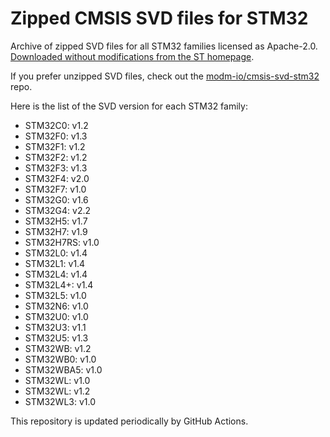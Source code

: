 # Zipped CMSIS SVD files for STM32

Archive of zipped SVD files for all STM32 families licensed as Apache-2.0.
[Downloaded without modifications from the ST homepage][url].

If you prefer unzipped SVD files, check out the [modm-io/cmsis-svd-stm32][repo] repo.

Here is the list of the SVD version for each STM32 family:

<!--families-->
- STM32C0: v1.2
- STM32F0: v1.3
- STM32F1: v1.2
- STM32F2: v1.2
- STM32F3: v1.3
- STM32F4: v2.0
- STM32F7: v1.0
- STM32G0: v1.6
- STM32G4: v2.2
- STM32H5: v1.7
- STM32H7: v1.9
- STM32H7RS: v1.0
- STM32L0: v1.4
- STM32L1: v1.4
- STM32L4: v1.4
- STM32L4+: v1.4
- STM32L5: v1.0
- STM32N6: v1.0
- STM32U0: v1.0
- STM32U3: v1.1
- STM32U5: v1.3
- STM32WB: v1.2
- STM32WB0: v1.0
- STM32WBA5: v1.0
- STM32WL: v1.0
- STM32WL: v1.2
- STM32WL3: v1.0
<!--/families-->

This repository is updated periodically by GitHub Actions.

[url]: https://www.st.com/en/microcontrollers-microprocessors/stm32-32-bit-arm-cortex-mcus.html#cad-resources
[repo]: https://github.com/modm-io/cmsis-svd-stm32
